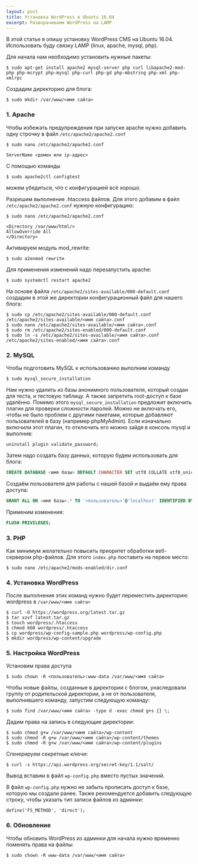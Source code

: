 ```yaml
---
layout: post
title: Установка WordPress в Ubuntu 16.04
excerpt: Разворачиваем WordPress на LAMP
---
```


В этой статье я опишу установку WordPress CMS на Ubuntu 16.04. Использовать буду связку LAMP (linux, apache, mysql, php).

Для начала нам необходимо установить нужные пакеты: 

```
$ sudo apt-get install apache2 mysql-server php curl libapache2-mod-php php-mcrypt php-mysql php-curl php-gd php-mbstring php-xml php-xmlrpc
```

Создадим директорию для блога:

```
$ sudo mkdir /var/www/<имя сайта>
``` 

### 1. Apache
Чтобы избежать предупреждения при запуске apache нужно добавить одну строчку в файл `/etc/apache2/apache2.conf`

```
$ sudo nano /etc/apache2/apache2.conf
```

```
ServerName <домен или ip-адрес>
```

С помощью команды

```
$ sudo apache2ctl configtest
```

можем убедиться, что с конфигурацией всё хорошо.

Разрешим выполнение .htaccess файлов. Для этого добавим в файл `/etc/apache2/apache2.conf` нужную конфигурацию:

```
$ sudo nano /etc/apache2/apache2.conf
```

```
<Directory /var/www/html/>
AllowOverride All
</Directory>
```

Активируем модуль mod_rewrite:

```
$ sudo a2enmod rewrite
```

Для применения изменений надо перезапустить apache:

```
$ sudo systemctl restart apache2
```

На основе файла `/etc/apache2/sites-available/000-default.conf` создадим в этой же директории конфигурационный файл для нашего блога:

```
$ sudo cp /etc/apache2/sites-available/000-default.conf /etc/apache2/sites-available/<имя сайта>.conf
$ sudo nano /etc/apache2/sites-available/<имя сайта>.conf
$ sudo rm /etc/apache2/sites-enabled/000-default.conf
$ sudo ln -s /etc/apache2/sites-available/<имя сайта>.conf /etc/apache2/sites-enabled/<имя сайта>.conf
```

### 2. MySQL
Чтобы подготовить MySQL к использованию выполним команду

```
$ sudo mysql_secure_installation
```

Нам нужно удалить из базы анонимного пользователя, который создан для теста, и тестовую таблицу. А также запретить root-доступ к базе удалённо. Помимо этого `mysql_secure_installation` предложит включить плагин для проверки сложности паролей. Можно не включать его, чтобы не было проблем с другими пакетами, которые добавляют пользователей в базу (например phpMyAdmin). Если изначально включили этот плагин, то отключить его можно зайдя в консоль mysql и выполнив:

```
uninstall plugin validate_password;
```

Затем надо создать базу данных, которую будем использовать для блога:

```sql
CREATE DATABASE <имя базы> DEFAULT CHARACTER SET utf8 COLLATE utf8_unicode_ci;
```

Создаём пользователя для работы с нашей базой и выдаём ему права доступа:

```sql
GRANT ALL ON <имя базы>.* TO '<пользователь>'@'localhost' IDENTIFIED BY '<пароль>';
```

Применим изменения:

```sql
FLUSH PRIVILEGES;
```

### 3. PHP
Как минимум желательно повысить приоритет обработки веб-сервером php-файлов. Для этого `index.php` поставить на первое место: 

```
$ sudo nano /etc/apache2/mods-enabled/dir.conf
```

### 4. Установка WordPress
После выполнения этих команд нужно будет переместить директорию wordpress в `/var/www/<имя сайта>`

```
$ curl -O https://wordpress.org/latest.tar.gz
$ tar xzvf latest.tar.gz
$ touch wordpress/.htaccess
$ chmod 660 wordpress/.htaccess
$ cp wordpress/wp-config-sample.php wordpress/wp-config.php
$ mkdir wordpress/wp-content/upgrade
``` 

### 5. Настройка WordPress
Установим права доступа 

```
$ sudo chown -R <пользователь>:www-data /var/www/<имя сайта>
```

Чтобы новые файлы, созданные в директории с блогом, унаследовали группу от родительской директории, а не от пользователя, выполнившего команду, запустим следующую команду:

```
$ sudo find /var/www/<имя сайта> -type d -exec chmod g+s {} \;
```

Дадим права на запись в следующие директории:

```
$ sudo chmod g+w /var/www/<имя сайта>/wp-content
$ sudo chmod -R g+w /var/www/<имя сайта>/wp-content/themes
$ sudo chmod -R g+w /var/www/<имя сайта>/wp-content/plugins
```

Сгенерируем секретные ключи:

```
$ curl -s https://api.wordpress.org/secret-key/1.1/salt/
```

Вывод вставим в файл `wp-config.php` вместо пустых значений.

В файл `wp-config.php` нужно не забыть прописать доступ к базе, которую мы создали ранее. Также рекомендуется добавить следующую строку, чтобы указать тип записи файлов из админки:

```
define('FS_METHOD', 'direct');
```

### 6. Обновление
Чтобы обновить WordPress из админки для начала нужно временно поменять права на файлы:

```
$ sudo chown -R www-data /var/www/<имя сайта>
```
